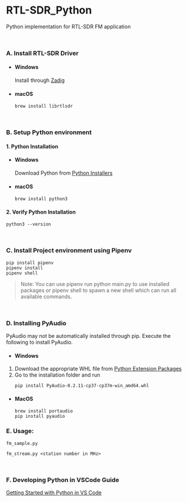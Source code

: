 # RTL-SDR_Python
Python implementation for RTL-SDR FM application

<br/>

### A. Install RTL-SDR Driver
* #### Windows
    Install through [Zadig](https://zadig.akeo.ie)

* #### macOS
    ```
    brew install librtlsdr
    ```

<br/>

### B. Setup Python environment
#### 1. Python Installation
* #### Windows
    Download Python from [Python Installers](https://www.python.org/downloads/)

* #### macOS
    ```
    brew install python3
    ```

#### 2. Verify Python Installation
```
python3 --version
```

<br/>

### C. Install Project environment using Pipenv

```
pip install pipenv
pipenv install
pipenv shell
```
> Note: You can use pipenv run python main.py to use installed packages or pipenv shell to spawn a new shell which can run all available commands.

<br/>


### D. Installing PyAudio
PyAudio may not be automatically installed through pip. Execute the following to install PyAudio.

* #### Windows
1. Download the appropriate WHL file from [Python Extension Packages](https://www.lfd.uci.edu/~gohlke/pythonlibs/#pyaudio)
2. Go to the installation folder and run
    ```
    pip install PyAudio-0.2.11-cp37-cp37m-win_amd64.whl
    ```

* #### MacOS
    ```
    brew install portaudio
    pip install pyaudio
    ```

### E. Usage: 
```
fm_sample.py
```
```
fm_stream.py <station number in MHz>
```

<br />

### F. Developing Python in VSCode Guide
[Getting Started with Python in VS Code](https://code.visualstudio.com/docs/python/python-tutorial)